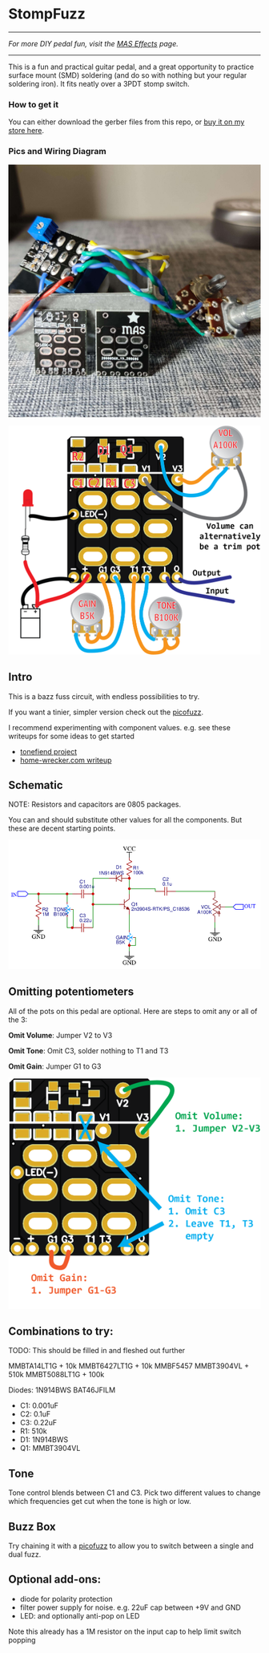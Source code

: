 # StompFuzz

---

*For more DIY pedal fun, visit the [MAS Effects](https://mas-effects.com) page.*

---

This is a fun and practical guitar pedal, and a great opportunity to practice surface mount (SMD) soldering (and do so with nothing but your regular soldering iron). It fits neatly over a 3PDT stomp switch.

### How to get it

You can either download the gerber files from this repo, or [buy it on my store here](https://mas-effects.square.site/product/stompfuzz-pcb/24?cp=true&sa=false&sbp=false&q=false&category_id=7).

### Pics and Wiring Diagram

![stompfuzz](stompfuzz.jpg)

![stompfuzz wiring](stomp-fuzz-wiring.png)
## Intro

This is a bazz fuss circuit, with endless possibilities to try. 

If you want a tinier, simpler version check out the [picofuzz](https://github.com/mstratman/picofuzz).

I recommend experimenting with component values. e.g. see these writeups for some ideas to get started

* [tonefiend project](https://www.tonefiend.com/wp-content/uploads/DIY-Club-Project-2-v02.pdf)
* [home-wrecker.com writeup](http://home-wrecker.com/bazz.html)

## Schematic

NOTE: Resistors and capacitors are 0805 packages.

You can and should substitute other values for all the components. But these are decent starting points.

![stompfuzz schematic](stompfuzz-schematic.png)

## Omitting potentiometers

All of the pots on this pedal are optional. Here are steps to omit any or all of the 3:

**Omit Volume**: Jumper V2 to V3

**Omit Tone**: Omit C3, solder nothing to T1 and T3

**Omit Gain**: Jumper G1 to G3

![omitting potentiometers](/omitting-knobs.png)

## Combinations to try:

TODO: This should be filled in and fleshed out further

MMBTA14LT1G + 10k
MMBT6427LT1G  + 10k
MMBF5457
MMBT3904VL  + 510k
MMBT5088LT1G + 100k


Diodes:
1N914BWS
BAT46JFILM

* C1: 0.001uF
* C2: 0.1uF
* C3: 0.22uF
* R1: 510k 
* D1: 1N914BWS
* Q1: MMBT3904VL


## Tone

Tone control blends between C1 and C3. Pick two different values to change which frequencies get cut when the tone is high or low.

## Buzz Box

Try chaining it with a [picofuzz](https://github.com/mstratman/picofuzz) to allow you to switch between a single and dual fuzz.

## Optional add-ons:

* diode for polarity protection
* filter power supply for noise. e.g. 22uF cap between +9V and GND
* LED: and optionally anti-pop on LED

Note this already has a 1M resistor on the input cap to help limit switch popping
